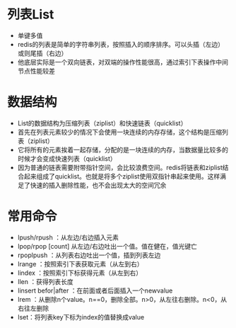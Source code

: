 # 列表List

+ 单键多值
+ redis的列表是简单的字符串列表，按照插入的顺序排序。可以头插（左边）或则尾插（右边）
+ 他底层实际是一个双向链表，对双端的操作性能很高，通过索引下表操作中间节点性能较差

# 数据结构

+ List的数据结构为压缩列表（ziplist）和快速链表（quicklist）
+ 首先在列表元素较少的情况下会使用一块连续的内存存储，这个结构是压缩列表（ziplist）
+ 它将所有的元素挨着一起存储，分配的是一块连续的内存，当数据量比较多的时候才会变成快速列表（quicklist）
+ 因为普通的链表需要附带指针空间，会比较浪费空间。redis将链表和ziplist结合起来组成了quicklist。也就是将多个ziplist使用双指针串起来使用。这样满足了快速的插入删除性能，也不会出现太大的空间冗余

# 常用命令

+ lpush/rpush <key><value1><value2><value3>：从左边/右边插入元素
+ lpop/rpop <key> [count] 从左边/右边吐出一个值。值在健在，值光键亡
+  rpoplpush <key1><key2>：从<key1>列表右边吐出一个值，插到<key2>列表左边
+ lrange <key><start><end>：按照索引下表获取元素（从左到右）
+ lindex <key><index>：按照索引下标获得元素（从左到右）
+ llen <key>：获得列表长度
+ linsert <key> befor|after <value> <newvalue>：在<value>前面或者后面插入一个newvalue
+ lrem <key><n><value>：从删除n个value。n==0，删除全部。n>0，从左往右删除。n<0，从右往左删除
+ lset<key><index><value>：将列表key下标为index的值替换成value